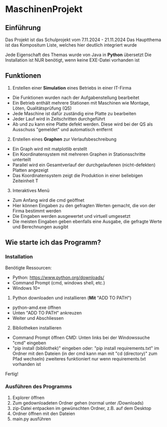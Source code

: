 # MaschinenProjekt

## Einführung
Das Projekt ist das Schulprojekt vom 7.11.2024 - 21.11.2024
Das Hauptthema ist das Kompositum Liste, welches hier deutlich integriert wurde

Jede Eigenschaft des Themas wurde von Java in **Python** übersetzt
Die Installation ist NUR benötigt, wenn keine EXE-Datei vorhanden ist

## Funktionen
1. Erstellen einer **Simulation** eines Betriebs in einer IT-Firma
- Die Funktionen wurden nach der Aufgabenstellung bearbeitet
- Ein Betrieb enthält mehrere Stationen mit Maschinen wie Montage, Löten, Qualitätsprüfung (QS)
- Jede Maschine ist dafür zuständig eine Platte zu bearbeiten
- Jeder Lauf wird in Zeitschritten durchgeführt
- Ab und zu kann eine Platte defekt werden. Diese wird bei der QS als Ausschuss "gemeldet" und automatisch entfernt

2. Erstellen eines **Graphen** zur Verlaufsbeschreibung
- Ein Graph wird mit matplotlib erstellt
- Ein Koordinatensystem mit mehreren Graphen in Stationsschritte unterteilt
- Parallel wird ein Gesamtverlauf der durchgelaufenen (nicht-defekten) Platten angezeigt
- Das Koordinatensystem zeigt die Produktion in einer beliebigen Zeiteinheit T

3. Interaktives Menü
- Zum Anfang wird die cmd geöffnet
- Hier können Eingaben zu den gefragten Werten gemacht, die von der Firma bestimmt werden
- Die Eingaben werden ausgewertet und virtuell umgesetzt
- Die meisten Eingaben geben ebenfalls eine Ausgabe, die gefragte Werte und Berechnungen ausgibt

## Wie starte ich das Programm?
### Installation
Benötigte Ressourcen:
- Python: https://www.python.org/downloads/
- Command Prompt (cmd, windows shell, etc.)
- Windows 10+

1. Python downloaden und installieren (**Mit** "ADD TO PATH")
- python-amd.exe öffnen
- Unten "ADD TO PATH" ankreuzen
- Weiter und Abschliessen

2. Bibliotheken installieren
- Command Prompt öffnen
CMD:
Unten links bei der Windowssuche "cmd" eingeben
- "pip install (bibliothek)" eingeben
oder: "pip install requirements.txt" im Ordner mit den Dateien (in der cmd kann man mit "cd (directory)" zum Pfad wechseln)
zweiteres funktioniert nur wenn requirements.txt vorhanden ist

Fertig!

### Ausführen des Programms
1. Explorer öffnen
2. Zum gedownloadeten Ordner gehen (normal unter /Downloads)
3. zip-Datei entpacken im gewünschten Ordner, z.B. auf dem Desktop
4. Ordner öffnen mit den Dateien
5. main.py ausführen
